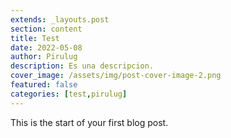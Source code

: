 ```yaml
---
extends: _layouts.post
section: content
title: Test
date: 2022-05-08
author: Pirulug
description: Es una descripcion.
cover_image: /assets/img/post-cover-image-2.png
featured: false
categories: [test,pirulug]
---
```


This is the start of your first blog post.